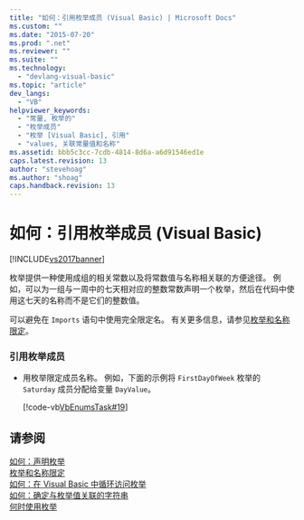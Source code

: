 ```yaml
---
title: "如何：引用枚举成员 (Visual Basic) | Microsoft Docs"
ms.custom: ""
ms.date: "2015-07-20"
ms.prod: ".net"
ms.reviewer: ""
ms.suite: ""
ms.technology: 
  - "devlang-visual-basic"
ms.topic: "article"
dev_langs: 
  - "VB"
helpviewer_keywords: 
  - "常量, 枚举的"
  - "枚举成员"
  - "枚举 [Visual Basic], 引用"
  - "values, 关联常量值和名称"
ms.assetid: bbb5c3cc-7cdb-4814-8d6a-a6d91546ed1e
caps.latest.revision: 13
author: "stevehoag"
ms.author: "shoag"
caps.handback.revision: 13
---
```

# 如何：引用枚举成员 (Visual Basic)
[!INCLUDE[vs2017banner](../../../../visual-basic/includes/vs2017banner.md)]

枚举提供一种使用成组的相关常数以及将常数值与名称相关联的方便途径。  例如，可以为一组与一周中的七天相对应的整数常数声明一个枚举，然后在代码中使用这七天的名称而不是它们的整数值。  
  
 可以避免在 `Imports` 语句中使用完全限定名。  有关更多信息，请参见[枚举和名称限定](../../../../visual-basic/programming-guide/language-features/constants-enums/enumerations-and-name-qualification.md)。  
  
### 引用枚举成员  
  
-   用枚举限定成员名称。  例如，下面的示例将 `FirstDayOfWeek` 枚举的 `Saturday` 成员分配给变量 `DayValue`。  
  
     [!code-vb[VbEnumsTask#19](../../../../visual-basic/language-reference/statements/codesnippet/VisualBasic/how-to-refer-to-an-enumeration-member_1.vb)]  
  
## 请参阅  
 [如何：声明枚举](../../../../visual-basic/programming-guide/language-features/constants-enums/how-to-declare-enumerations.md)   
 [枚举和名称限定](../../../../visual-basic/programming-guide/language-features/constants-enums/enumerations-and-name-qualification.md)   
 [如何：在 Visual Basic 中循环访问枚举](../../../../visual-basic/programming-guide/language-features/constants-enums/how-to-iterate-through-an-enumeration.md)   
 [如何：确定与枚举值关联的字符串](../../../../visual-basic/programming-guide/language-features/constants-enums/how-to-determine-the-string-associated-with-an-enumeration-value.md)   
 [何时使用枚举](../../../../visual-basic/programming-guide/language-features/constants-enums/when-to-use-an-enumeration.md)
